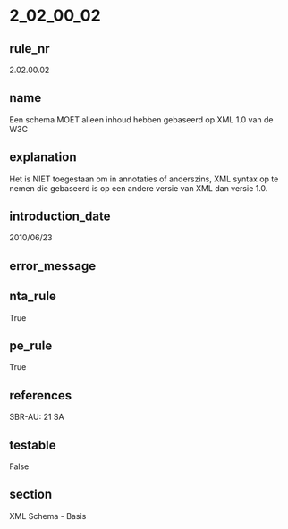 # 2_02_00_02

## rule_nr
2.02.00.02

## name
Een schema MOET alleen inhoud hebben gebaseerd op XML 1.0 van de W3C

## explanation
Het is NIET toegestaan om in annotaties of anderszins, XML syntax op te nemen die gebaseerd is op een andere versie van XML dan versie 1.0.

## introduction_date
2010/06/23

## error_message


## nta_rule
True

## pe_rule
True

## references
SBR-AU: 21 SA

## testable
False

## section
XML Schema - Basis

